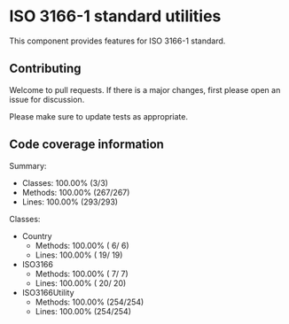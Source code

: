 # ISO 3166-1 standard utilities
This component provides features for ISO 3166-1 standard.

## Contributing
Welcome to pull requests. If there is a major changes, first please open an issue for discussion.

Please make sure to update tests as appropriate.

## Code coverage information
Summary:                 
- Classes: 100.00% (3/3)
- Methods: 100.00% (267/267)
- Lines:   100.00% (293/293)

Classes:
- Country
    - Methods: 100.00% ( 6/ 6)
    - Lines: 100.00% ( 19/ 19)
- ISO3166
    - Methods: 100.00% ( 7/ 7)
    - Lines: 100.00% ( 20/ 20)
- ISO3166Utility
    - Methods: 100.00% (254/254)
    - Lines: 100.00% (254/254)